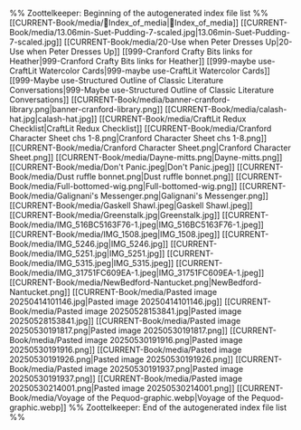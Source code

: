 %% Zoottelkeeper: Beginning of the autogenerated index file list  %%
 [[CURRENT-Book/media/🧠Index_of_media|🧠Index_of_media]]
 [[CURRENT-Book/media/13.06min-Suet-Pudding-7-scaled.jpg|13.06min-Suet-Pudding-7-scaled.jpg]]
 [[CURRENT-Book/media/20-Use when Peter Dresses Up|20-Use when Peter Dresses Up]]
 [[999-Cranford Crafty Bits links for Heather|999-Cranford Crafty Bits links for Heather]]
 [[999-maybe use-CraftLit Watercolor Cards|999-maybe use-CraftLit Watercolor Cards]]
 [[999-Maybe use-Structured Outline of Classic Literature Conversations|999-Maybe use-Structured Outline of Classic Literature Conversations]]
 [[CURRENT-Book/media/banner-cranford-library.png|banner-cranford-library.png]]
 [[CURRENT-Book/media/calash-hat.jpg|calash-hat.jpg]]
 [[CURRENT-Book/media/CraftLit Redux Checklist|CraftLit Redux Checklist]]
 [[CURRENT-Book/media/Cranford Character Sheet chs 1-8.png|Cranford Character Sheet chs 1-8.png]]
 [[CURRENT-Book/media/Cranford Character Sheet.png|Cranford Character Sheet.png]]
 [[CURRENT-Book/media/Dayne-mitts.png|Dayne-mitts.png]]
 [[CURRENT-Book/media/Don't Panic.jpeg|Don't Panic.jpeg]]
 [[CURRENT-Book/media/Dust ruffle bonnet.png|Dust ruffle bonnet.png]]
 [[CURRENT-Book/media/Full-bottomed-wig.png|Full-bottomed-wig.png]]
 [[CURRENT-Book/media/Galignani's Messenger.png|Galignani's Messenger.png]]
 [[CURRENT-Book/media/Gaskell Shawl.jpeg|Gaskell Shawl.jpeg]]
 [[CURRENT-Book/media/Greenstalk.jpg|Greenstalk.jpg]]
 [[CURRENT-Book/media/IMG_516BC5163F76-1.jpeg|IMG_516BC5163F76-1.jpeg]]
 [[CURRENT-Book/media/IMG_1508.jpeg|IMG_1508.jpeg]]
 [[CURRENT-Book/media/IMG_5246.jpg|IMG_5246.jpg]]
 [[CURRENT-Book/media/IMG_5251.jpg|IMG_5251.jpg]]
 [[CURRENT-Book/media/IMG_5315.jpeg|IMG_5315.jpeg]]
 [[CURRENT-Book/media/IMG_31751FC609EA-1.jpeg|IMG_31751FC609EA-1.jpeg]]
 [[CURRENT-Book/media/NewBedford-Nantucket.png|NewBedford-Nantucket.png]]
 [[CURRENT-Book/media/Pasted image 20250414101146.jpg|Pasted image 20250414101146.jpg]]
 [[CURRENT-Book/media/Pasted image 20250528153841.jpg|Pasted image 20250528153841.jpg]]
 [[CURRENT-Book/media/Pasted image 20250530191817.png|Pasted image 20250530191817.png]]
 [[CURRENT-Book/media/Pasted image 20250530191916.png|Pasted image 20250530191916.png]]
 [[CURRENT-Book/media/Pasted image 20250530191926.png|Pasted image 20250530191926.png]]
 [[CURRENT-Book/media/Pasted image 20250530191937.png|Pasted image 20250530191937.png]]
 [[CURRENT-Book/media/Pasted image 20250530214001.png|Pasted image 20250530214001.png]]
 [[CURRENT-Book/media/Voyage of the Pequod-graphic.webp|Voyage of the Pequod-graphic.webp]]
%% Zoottelkeeper: End of the autogenerated index file list  %%
